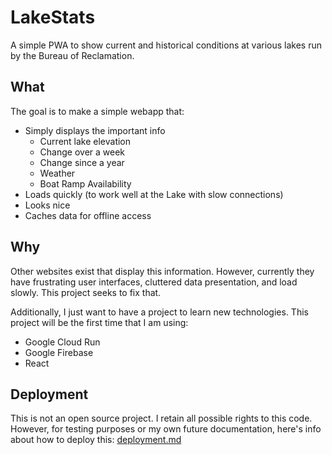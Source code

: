 # LakeStats

A simple PWA to show current and historical conditions at various lakes run by the Bureau of Reclamation.

## What
The goal is to make a simple webapp that:
- Simply displays the important info
  - Current lake elevation
  - Change over a week
  - Change since a year
  - Weather
  - Boat Ramp Availability
- Loads quickly (to work well at the Lake with slow connections)
- Looks nice
- Caches data for offline access

## Why
Other websites exist that display this information. However, currently they have frustrating user interfaces, cluttered data presentation, and load slowly. This project seeks to fix that.

Additionally, I just want to have a project to learn new technologies. This project will be the first time that I am using:
- Google Cloud Run
- Google Firebase
- React

## Deployment
This is not an open source project. I retain all possible rights to this code. However, for testing purposes or my own future documentation, here's info about how to deploy this: [deployment.md](deployment.md)




<!--
# LakeStats Project Specification

## Project Overview
LakeStats is a web application that provides real-time and historical data about major lakes, with an initial focus on Lake Powell and Lake Mead. The project aims to help visitors and enthusiasts access important information about lake conditions, access points, and historical trends.

## Core User Stories

### Lake Visitors
- As a lake visitor, I want to see current lake levels so I can plan my visit
- As a boat owner, I want to know which boat ramps are accessible at current water levels
- As a visitor, I want to see historical water level trends to understand the best times to visit
- As a marina user, I want to know if my preferred marina is currently accessible

### Lake Enthusiasts
- As an enthusiast, I want to track long-term lake level trends
- As a researcher, I want to access historical data about lake conditions
- As an environmental advocate, I want to understand water usage patterns

### Site Administrators
- As an admin, I want to manage which lakes are visible to the public
- As an admin, I want to configure data sources for each lake
- As an admin, I want to monitor system health and data collection status

## Data Model

The following diagram shows the relationships between the main data types in the system:

```mermaid
[Previous data-types diagram content]
```

## System Architecture

The following diagram shows the overall system architecture and data flow:

```mermaid
[Previous architecture diagram content]
```

### Frontend (React)
- Public interface for lake visitors
- Admin interface for lake management
- Interactive data visualizations
- Responsive design for mobile users

### Backend (Spring Boot)
- Data collection from various sources
- Data aggregation and analysis
- API endpoints for frontend consumption
- Authentication and authorization

### Data Storage (Firebase)
- Lake configuration and metadata
- User authentication
- Historical data caching
- System error logging

## Data Flow

1. Data Collection
  - Bureau of Reclamation APIs
  - Other potential data sources
  - Daily data collection jobs

2. Data Processing
  - Raw data validation
  - Calculation of derived metrics
  - Historical trend analysis

3. Data Publishing
  - API endpoints for frontend
  - Real-time updates
  - Historical data access

## API Contracts

### Public API Endpoints
```
GET /api/{lakeId}/current
- Current lake conditions
- Access point status
- Recent trends

GET /api/{lakeId}/historical
- Historical water levels
- Trend analysis
- Seasonal patterns
```

### Admin API Endpoints
```
GET /api/admin/lakes
POST /api/admin/lakes
PUT /api/admin/lakes/{lakeId}
- Lake management
- Data source configuration
- Feature toggles
```

## Feature Roadmap

### Phase 1 (Current)
- ✅ Basic lake information display
- ✅ Admin interface for lake management
- ✅ Data collection from Bureau of Reclamation
- ✅ Authentication for admin users

### Phase 2 (Near-term)
- Interactive water level visualizations
- Boat ramp accessibility tracking
- Public API documentation
- Enhanced error handling and monitoring

### Phase 3 (Future)
- Mobile app development
- Additional data sources integration
- Advanced analytics and predictions
- User accounts for saving preferences

## Technical Considerations

### Performance
- Efficient data caching strategies
- Optimization of database queries
- Frontend performance monitoring

### Security
- Admin authentication
- API rate limiting
- Data validation and sanitization

### Scalability
- Modular architecture for adding new lakes
- Flexible data source integration
- Cloud-native deployment

## Quality Assurance

### Testing Strategy
- Unit tests for core business logic
- Integration tests for API endpoints
- End-to-end testing for critical flows

### Monitoring
- Error tracking and alerting
- Data collection job monitoring
- API performance metrics

## Notes and Future Considerations
- Potential integration with weather services
- Mobile app development
- Community features (user comments, photos)
- Integration with marina booking systems

-->

